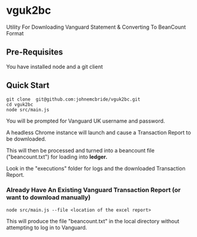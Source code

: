 # vguk2bc

Utility For Downloading Vanguard Statement &amp; Converting To BeanCount Format

## Pre-Requisites

You have installed node and a git client

## Quick Start

```
git clone  git@github.com:johnemcbride/vguk2bc.git
cd vguk2bc
node src/main.js
```

You will be prompted for Vanguard UK username and password.

A headless Chrome instance will launch and cause a Transaction Report to be downloaded.

This will then be processed and turned into a beancount file ("beancount.txt") for loading into **ledger.**

Look in the "executions" folder for logs and the downloaded Transaction Report.


### Already Have An Existing Vanguard Transaction Report (or want to download manually)

```
node src/main.js --file <location of the excel report>
```
This will produce the file "beancount.txt" in the local directory without attempting to log in to Vanguard.